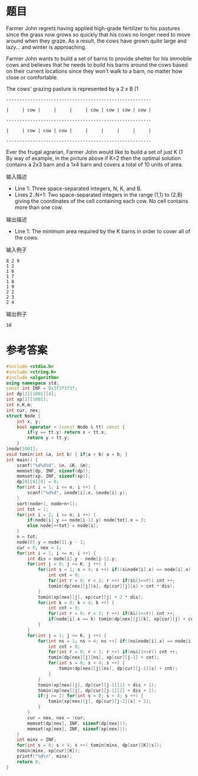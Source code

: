 # 题目
Farmer John regrets having applied high-grade fertilizer to his pastures since the grass now grows so quickly that his cows no longer need to move around when they graze. As a result, the cows have grown quite large and lazy... and winter is approaching.

Farmer John wants to build a set of barns to provide shelter for his immobile cows and believes that he needs to build his barns around the cows based on their current locations since they won't walk to a barn, no matter how close or comfortable.

The cows' grazing pasture is represented by a 2 x B (1
```
-------------------------------------------------------

|     | cow |     |     |     | cow | cow | cow | cow |

-------------------------------------------------------

|     | cow | cow | cow |     |     |     |     |     |

-------------------------------------------------------
```

Ever the frugal agrarian, Farmer John would like to build a set of just K (1<br>
By way of example, in the picture above if K=2 then the optimal solution contains a 2x3 barn and a 1x4 barn and covers a total of 10 units of area.<br>

输入描述<br>
* Line 1: Three space-separated integers, N, K, and B.<br>
* Lines 2..N+1: Two space-separated integers in the range (1,1) to (2,B) giving the coordinates of the cell containing each cow. No cell contains more than one cow.<br>

输出描述<br>
* Line 1: The minimum area required by the K barns in order to cover all of the cows.

输入例子
```
8 2 9
1 2
1 6
1 7
1 8
1 9
2 2
2 3
2 4
```
输出例子
```
10
```
# 参考答案
```c++
#include <stdio.h>
#include <string.h>
#include <algorithm>
using namespace std;
const int INF = 0x3f3f3f3f;
int dp[2][1001][4];
int xp[2][1001];
int n,K,m;
int cur, nex;
struct Node {
    int x, y;
    bool operator < (const Node & tt) const {
        if(y == tt.y) return x < tt.x;
        return y < tt.y;
    }
}node[1001];
void tomin(int &a, int b) { if(a > b) a = b; }
int main() {
    scanf("%d%d%d", &n, &K, &m);
    memset(dp, INF, sizeof(dp));
    memset(xp, INF, sizeof(xp));
    dp[0][0][0] = 0;
    for(int i = 1; i <= n; i ++) {
        scanf("%d%d", &node[i].x, &node[i].y);
    }
    sort(node+1, node+n+1);
    int tot = 1;
    for(int i = 2; i <= n; i ++) {
        if(node[i].y == node[i-1].y) node[tot].x = 3;
        else node[++tot] = node[i];
    }
    n = tot;
    node[0].y = node[1].y - 1;
    cur = 0, nex = 1;
    for(int i = 1; i <= n; i ++) {
        int dis = node[i].y - node[i-1].y;
        for(int j = 0; j <= K; j ++) {
            for(int s = 1; s < 4; s ++) if((s&node[i].x) == node[i].x) {
                int cnt = 0;
                for(int r = 0; r < 2; r ++) if(s&(1<<r)) cnt ++;
                tomin(dp[nex][j][s], dp[cur][j][s] + cnt * dis);
            }
            tomin(xp[nex][j], xp[cur][j] + 2 * dis);
            for(int k = 0; k < 4; k ++) {
                int cnt = 0;
                for(int r = 0; r < 2; r ++) if(k&(1<<r)) cnt ++;
                if(node[i].x == k) tomin(dp[nex][j][k], xp[cur][j] + cnt * dis);
            }
        }
        for(int j = 1; j <= K; j ++) {
            for(int ns = 1; ns < 4; ns ++) if((ns&node[i].x) == node[i].x) {
                int cnt = 0;
                for(int r = 0; r < 2; r ++) if(ns&(1<<r)) cnt ++;
                tomin(dp[nex][j][ns], xp[cur][j-1] + cnt);
                for(int s = 0; s < 4; s ++) {
                    tomin(dp[nex][j][ns], dp[cur][j-1][s] + cnt);
                }
            }
            tomin(xp[nex][j], dp[cur][j-1][1] + dis + 1);
            tomin(xp[nex][j], dp[cur][j-1][2] + dis + 1);
            if(j >= 2) for(int s = 0; s < 4; s ++) {
                tomin(xp[nex][j], dp[cur][j-2][s] + 2);
            }
        }
        cur = nex, nex = !cur;
        memset(dp[nex], INF, sizeof(dp[nex]));
        memset(xp[nex], INF, sizeof(xp[nex]));
    }
    int minx = INF;
    for(int s = 0; s < 4; s ++) tomin(minx, dp[cur][K][s]);
    tomin(minx, xp[cur][K]);
    printf("%d\n", minx);
    return 0;
}



